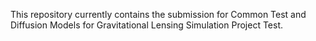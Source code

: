 This repository currently contains the submission for Common Test and Diffusion Models for Gravitational Lensing Simulation Project Test.
